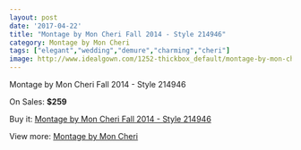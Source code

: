 ```yaml
---
layout: post
date: '2017-04-22'
title: "Montage by Mon Cheri Fall 2014 - Style 214946"
category: Montage by Mon Cheri
tags: ["elegant","wedding","demure","charming","cheri"]
image: http://www.idealgown.com/1252-thickbox_default/montage-by-mon-cheri-fall-2014-style-214946.jpg
---
```

Montage by Mon Cheri Fall 2014 - Style 214946

On Sales: **$259**
<a href="https://www.idealgown.com/en/montage-by-mon-cheri/580-montage-by-mon-cheri-fall-2014-style-214946.html"><amp-img layout="responsive" width="600" height="600" src="//www.idealgown.com/1252-thickbox_default/montage-by-mon-cheri-fall-2014-style-214946.jpg" alt="Montage by Mon Cheri Fall 2014 - Style 214946 0" /></a>
<a href="https://www.idealgown.com/en/montage-by-mon-cheri/580-montage-by-mon-cheri-fall-2014-style-214946.html"><amp-img layout="responsive" width="600" height="600" src="//www.idealgown.com/1254-thickbox_default/montage-by-mon-cheri-fall-2014-style-214946.jpg" alt="Montage by Mon Cheri Fall 2014 - Style 214946 1" /></a>
<a href="https://www.idealgown.com/en/montage-by-mon-cheri/580-montage-by-mon-cheri-fall-2014-style-214946.html"><amp-img layout="responsive" width="600" height="600" src="//www.idealgown.com/1253-thickbox_default/montage-by-mon-cheri-fall-2014-style-214946.jpg" alt="Montage by Mon Cheri Fall 2014 - Style 214946 2" /></a>

Buy it: [Montage by Mon Cheri Fall 2014 - Style 214946](https://www.idealgown.com/en/montage-by-mon-cheri/580-montage-by-mon-cheri-fall-2014-style-214946.html "Montage by Mon Cheri Fall 2014 - Style 214946")

View more: [Montage by Mon Cheri](https://www.idealgown.com/en/9-montage-by-mon-cheri "Montage by Mon Cheri")